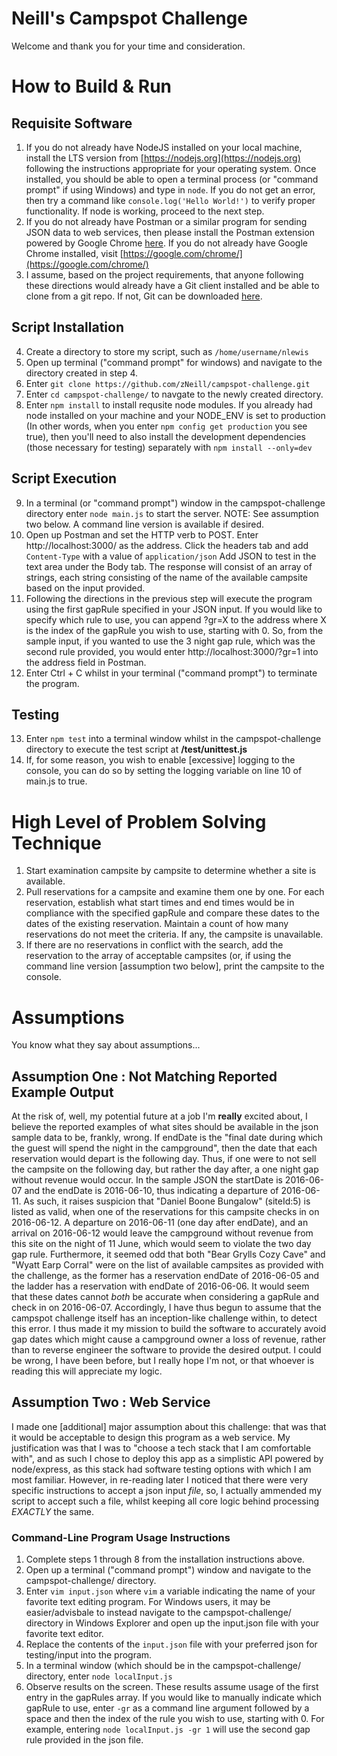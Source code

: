 # Neill's Campspot Challenge

Welcome and thank you for your time and consideration. 

# How to Build & Run

## Requisite Software
1. If you do not already have NodeJS installed on your local machine, install the LTS version from [https://nodejs.org](https://nodejs.org) following the instructions appropriate for your operating system. Once installed, you should be able to open a terminal process (or "command prompt" if using Windows) and type in `node`. If you do not get an error, then try a command like `console.log('Hello World!')` to verify proper functionality. If node is working, proceed to the next step.
2. If you do not already have Postman or a similar program for sending JSON data to web services, then please install the Postman extension powered by Google Chrome [here](https://chrome.google.com/webstore/detail/postman/fhbjgbiflinjbdggehcddcbncdddomop?hl=en-US). If you do not already have Google Chrome installed, visit [https://google.com/chrome/](https://google.com/chrome/)
3. I assume, based on the project requirements, that anyone following these directions would already have a Git client installed and be able to clone from a git repo. If not, Git can be downloaded [here](https://git-scm.com).

## Script Installation
4. Create a directory to store my script, such as `/home/username/nlewis`
5. Open up terminal ("command prompt" for windows) and navigate to the directory created in step 4.
6. Enter `git clone https://github.com/zNeill/campspot-challenge.git`
7. Enter `cd campspot-challenge/` to navgate to the newly created directory.
8. Enter `npm install` to install requsite node modules. If you already had node installed on your machine and your NODE_ENV is set to production (In other words, when you enter `npm config get production` you see true), then you'll need to also install the development dependencies (those necessary for testing) separately with `npm install --only=dev`

## Script Execution
9. In a terminal (or "command prompt") window in the campspot-challenge directory enter `node main.js` to start the server. NOTE: See assumption two below. A command line version is available if desired.
10. Open up Postman and set the HTTP verb to POST. Enter http://localhost:3000/ as the address. Click the headers tab and add `Content-Type` with a value of `application/json` Add JSON to test in the text area under the Body tab. The response will consist of an array of strings, each string consisting of the name of the available campsite based on the input provided.
11. Following the directions in the previous step will execute the program using the first gapRule specified in your JSON input. If you would like to specify which rule to use, you can append ?gr=X to the address where X is the index of the gapRule you wish to use, starting with 0. So, from the sample input, if you wanted to use the 3 night gap rule, which was the second rule provided, you would enter http://localhost:3000/?gr=1 into the address field in Postman.
12. Enter Ctrl + C whilst in your terminal ("command prompt") to terminate the program.

## Testing
13. Enter `npm test` into a terminal window whilst in the campspot-challenge directory to execute the test script at **/test/unittest.js**
14. If, for some reason, you wish to enable [excessive] logging to the console, you can do so by setting the logging variable on line 10 of main.js to true.

# High Level of Problem Solving Technique
1. Start examination campsite by campsite to determine whether a site is available.
2. Pull reservations for a campsite and examine them one by one. For each reservation, establish what start times and end times would be in compliance with the specified gapRule and compare these dates to the dates of the existing reservation. Maintain a count of how many reservations do not meet the criteria. If any, the campsite is unavailable.
3. If there are no reservations in conflict with the search, add the reservation to the array of acceptable campsites (or, if using the command line version [assumption two below], print the campsite to the console.

# Assumptions
You know what they say about assumptions...
## Assumption One : Not Matching Reported Example Output
At the risk of, well, my potential future at a job I'm **really** excited about, I believe the reported examples of what sites should be available in the json sample data to be, frankly, wrong. If endDate is the "final date during which the guest will spend the night in the campground", then the date that each reservation would depart is the following day. Thus, if one were to not sell the campsite on the following day, but rather the day after, a one night gap without revenue would occur. In the sample JSON the startDate is 2016-06-07 and the endDate is 2016-06-10, thus indicating a departure of 2016-06-11. As such, it raises suspicion that "Daniel Boone Bungalow" (siteId:5) is listed as valid, when one of the reservations for this campsite checks in on 2016-06-12. A departure on 2016-06-11 (one day after endDate), and an arrival on 2016-06-12 would leave the campground without revenue from this site on the night of 11 June, which would seem to violate the two day gap rule. Furthermore, it seemed odd that both "Bear Grylls Cozy Cave" and "Wyatt Earp Corral" were on the list of available campsites as provided with the challenge, as the former has a reservation endDate of 2016-06-05 and the ladder has a reservation with endDate of 2016-06-06. It would seem that these dates cannot _both_ be accurate when considering a gapRule and check in on 2016-06-07.
Accordingly, I have thus begun to assume that the campspot challenge itself has an inception-like challenge within, to detect this error. I thus made it my mission to build the software to accurately avoid gap dates which might cause a campground owner a loss of revenue, rather than to reverse engineer the software to provide the desired output. I could be wrong, I have been before, but I really hope I'm not, or that whoever is reading this will appreciate my logic. 

## Assumption Two : Web Service
I made one [additional] major assumption about this challenge: that was that it would be acceptable to design this program as a web service. My justification was that I was to "choose a tech stack that I am comfortable with", and as such I chose to deploy this app as a simplistic API powered by node/express, as this stack had software testing options with which I am most familiar. However, in re-reading later I noticed that there were very specific instructions to accept a json input _file_, so, I actually ammended my script to accept such a file, whilst keeping all core logic behind processing _EXACTLY_ the same.
### Command-Line Program Usage Instructions
1. Complete steps 1 through 8 from the installation instructions above.
2. Open up a terminal ("command prompt") window and navigate to the campspot-challenge/ directory.
3. Enter `vim input.json` where `vim` a variable indicating the name of your favorite text editing program. For Windows users, it may be easier/advisbale to instead navigate to the campspot-challenge/ directory in Windows Explorer and open up the input.json file with your favorite text editor.
4. Replace the contents of the `input.json` file with your preferred json for testing/input into the program.
5. In a terminal window (which should be in the campspot-challenge/ directory, enter `node localInput.js`
6. Observe results on the screen. These results assume usage of the first entry in the gapRules array. If you would like to manually indicate which gapRule to use, enter `-gr` as a command line argument followed by a space and then the index of the rule you wish to use, starting with 0. For example, entering `node localInput.js -gr 1` will use the second gap rule provided in the json file.